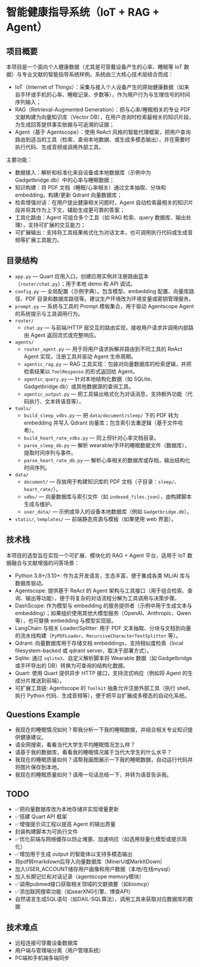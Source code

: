 # 智能健康指导系统（IoT + RAG + Agent）

## 项目概要

本项目是一个面向个人健康数据（尤其是可穿戴设备产生的心率、睡眠等 IoT 数据）与专业文献的智能指导系统样例。系统由三大核心技术层结合而成：

- IoT（Internet of Things）：采集与接入个人设备产生的原始健康数据（如来自手环或手机的心率、睡眠记录、步数等），作为用户行为与生理信号的时间序列输入；
- RAG（Retrieval-Augmented Generation）：把与心率/睡眠相关的专业 PDF 文献构建为向量知识库（Vector DB），在用户咨询时检索最相关的知识片段，为生成回答提供事实依据与可追溯的证据；
- Agent（基于 Agentscope）：使用 ReAct 风格的智能代理框架，把用户查询路由到适当的工具（检索、查询本地数据、或生成多模态输出），并在需要时执行代码、生成音频或调用外部工具。

主要功能：

- 数据接入：解析和标准化来自设备或本地数据库（示例中为 Gadgetbridge.db）中的心率与睡眠数据；
- 知识构建：将 PDF 文档（睡眠/心率相关）通过文本抽取、分块和 embedding，构建/更新 Qdrant 向量数据库；
- 检索增强对话：在用户提出健康相关问题时，Agent 自动检索最相关的知识片段并将其作为上下文，辅助生成更可靠的答案；
- 工具化路由：Agent 可组合多个工具（如 RAG 检索、query 数据库、输出处理），支持可扩展的交互能力；
- 可扩展输出：支持将工具结果格式化为对话文本，也可调用执行代码或生成音频等扩展工具能力。

## 目录结构

- `app.py` — Quart 应用入口，创建应用实例并注册路由蓝本（`router/chat.py`）；用于本地 demo 和 API 调试。
- `config.py` — 全局配置（示例字典）。包含模型、embedding 配置、向量库路径、PDF 目录和数据库路径等。建议生产环境改为环境变量或密钥管理服务。
- `prompt.py` — 系统与工具的 Prompt 模板集合，用于驱动 Agentscope Agent 的系统提示与工具调用行为。
- `router/`
  - `chat.py` — 与前端/HTTP 层交互的路由实现，接收用户请求并调用内部路由 Agent 返回流式或完整响应。
- `agents/`
  - `router_agent.py` — 用于将用户请求拆解并路由到不同工具的 ReAct Agent 实现，注册工具并驱动 Agent 生命周期。
  - `agentic_rag.py` — RAG 工具实现：包装对向量数据库的检索逻辑，并把检索结果以 `ToolResponse` 的形式返回给 Agent。
  - `agentic_query.py` — 针对本地结构化数据（如 SQLite、Gadgetbridge.db）或其他数据源的查询工具。
  - `agentic_output.py` — 把工具输出格式化为对话消息，支持额外功能（代码执行、文本转语音等）。
- `tools/`
  - `build_sleep_vdbs.py` — 把 `data/document/sleep/` 下的 PDF 转为 embedding 并写入 Qdrant 向量库；包含索引去重逻辑（基于文件哈希）。
  - `build_heart_rate_vdbs.py` — 同上但针对心率文档目录。
  - `parse_sleep_db.py` — 解析 wearable/手环的睡眠数据文件（数据库），提取时间序列与事件。
  - `parse_heart_rate_db.py` — 解析心率相关的数据库或存档，输出结构化时间序列。
- `data/`
  - `document/` — 存放用于构建知识库的 PDF 文档（子目录：`sleep/`、`heart_rate/`）。
  - `vdbs/` — 向量数据库与索引文件（如 `indexed_files.json`），由构建脚本生成与维护。
  - `user_data/` — 示例或导入的设备本地数据库（例如 `Gadgetbridge.db`）。
- `static/`, `templates/` — 前端静态资源与模板（如果使用 web 界面）。

## 技术栈

本项目的选型旨在实现一个可扩展、模块化的 RAG + Agent 平台，适用于 IoT 数据融合与文献增强的问答场景：

- Python 3.8+/3.10+: 作为主开发语言，生态丰富，便于集成各类 ML/AI 库与数据库驱动。
- Agentscope: 提供基于 ReAct 的 Agent 架构与工具接口（用于组合检索、查询、输出等功能），便于将复杂的对话流程分解为工具调用与决策步骤。
- DashScope: 作为模型与 embedding 的服务提供者（示例中用于生成文本与 embedding）；如果组织使用其他大模型服务（OpenAI、Anthropic、Qwen 等），也可替换 embedding 与模型实现层。
- LangChain 与相关 Loader/Splitter: 用于 PDF 文本抽取、分块与文档到向量的流水线构建（`PyPDFLoader`、`RecursiveCharacterTextSplitter` 等）。
- Qdrant: 向量数据库用于存储文档 embeddings，支持相似度检索（local filesystem-backed 或 qdrant server，取决于部署方式）。
- Sqlite: 通过 `sqlite3`、自定义解析脚本将 Wearable 数据（如 Gadgetbridge 或手环导出的 DB）转换为可查询的结构化数据。
- Quart: 使用 Quart 提供异步 HTTP 接口，支持流式响应（例如将 Agent 的生成分片推送到前端）。
- 可扩展工具链: Agentscope 的 `Toolkit` 抽象允许注册外部工具（执行 shell、执行 Python 代码、生成音频等），便于把平台扩展成多模态的自动化系统。

## Questions Example

- 我现在的睡眠情况如何？帮我分析一下我的睡眠数据，并结合相关专业知识提供健康建议。
- 请全网搜索，看看当代大学生平均睡眠情况怎么样？
- 请基于我的数据库，看看我的睡眠情况属于当代大学生的什么水平？
- 我现在的睡眠质量如何？请帮我画图展示一下我的睡眠数据，自动运行代码并将图片保存到本地。
- 我现在的睡眠质量如何？请用一句话总结一下，并转为语音告诉我。

## TODO

- ✅把向量数据库改为本地存储并实现增量更新
- ✅搭建 Quart API 框架
- ✅增强提示词工程以提高 Agent 的输出质量
- 封装构建脚本为可执行文件
- ✅优化前端与网络缓存以防止堵塞、加速响应（如选用轻量化模型或提示简化）
- ✅增加用于生成 output 的智能体以支持多模态输出
- 将pdf转markdown后导入向量数据库（MinerU或MarkItDown）
- 加入USER_ACCOUNT储存用户画像和用户数据（本地/在线mysql）
- 加入长期记忆和对话记录（agentscope memory模块）
- ✅调用pubmed接口获取相关领域的文献摘要（如biomcp）
- ✅添加联网搜索功能（如searXNG引擎、博查API）
- 自然语言生成SQL语句（如DAIL-SQL算法），调用工具来获取对应数据库的数据

## 技术难点

- 远程连接可穿戴设备数据库
- 用户端与管理端分离（用户管理系统）
- PC端和手机端多端同步
